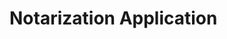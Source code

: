 # Notarization Application

<div id="swagger-ui"></div>

<script>
  //https://github.com/swagger-api/swagger-ui/wiki/FAQ
  function HideTopbarPlugin() {
    return {
      components: {
        Topbar: function() { return null }
      }
    }
  }

  SwaggerUIBundle({
      url: "/_api/notarization.json",
      dom_id: '#swagger-ui',
      presets: [
          SwaggerUIBundle.presets.apis,
          SwaggerUIStandalonePreset
      ],
      plugins: [
          SwaggerUIBundle.plugins.DownloadUrl,
          HideTopbarPlugin
      ],
      layout: "StandaloneLayout"
  })
</script>
